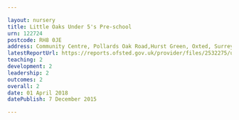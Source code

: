 ```yaml
---

layout: nursery
title: Little Oaks Under 5's Pre-school
urn: 122724
postcode: RH8 0JE
address: Community Centre, Pollards Oak Road,Hurst Green, Oxted, Surrey, RH8 0JE
latestReportUrl: https://reports.ofsted.gov.uk/provider/files/2532275/urn/122724.pdf
teaching: 2
development: 2
leadership: 2
outcomes: 2
overall: 2
date: 01 April 2018 
datePublish: 7 December 2015

---
```

